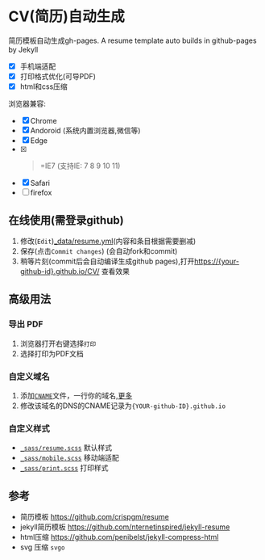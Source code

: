 # CV(简历)自动生成
简历模板自动生成gh-pages. A resume template auto builds in github-pages by Jekyll

* [x] 手机端适配
* [x] 打印格式优化(可导PDF)
* [x] html和css压缩

浏览器兼容:

* [x] Chrome
* [x] Andoroid (系统内置浏览器,微信等)
* [x] Edge
* [x] >=IE7 (支持IE: 7 8 9 10 11)
* [x] Safari
* [ ] firefox

## 在线使用(需登录github)

1. 修改(`Edit`)[_data/resume.yml](https://github.com/NewFuture/CV/edit/gh-pages/_data/resume.yml)(内容和条目根据需要删减)
2. 保存(点击`Commit changes`) (会自动fork和commit)
3. 稍等片刻(commit后会自动编译生成github pages),打开[https://{your-github-id}.github.io/CV/](https://newfuture.github.io/CV/) 查看效果

## 高级用法

### 导出 PDF
1. 浏览器打开右键选择`打印`
2. 选择打印为PDF文档

### 自定义域名

1. 添加[`CNAME`](./CNAME)文件，一行你的域名,[更多](https://help.github.com/articles/adding-or-removing-a-custom-domain-for-your-github-pages-site/)
2. 修改该域名的DNS的CNAME记录为`{YOUR-github-ID}.github.io`

### 自定义样式
* [`_sass/resume.scss`](_sass/resume.scss) 默认样式
* [`_sass/mobile.scss`](_sass/mobile.scss) 移动端适配
* [`_sass/print.scss`](_sass/print.scss) 打印样式

## 参考

* 简历模板 https://github.com/crispgm/resume
* jekyll简历模板 https://github.com/nternetinspired/jekyll-resume
* html压缩 https://github.com/penibelst/jekyll-compress-html
* svg 压缩 `svgo`